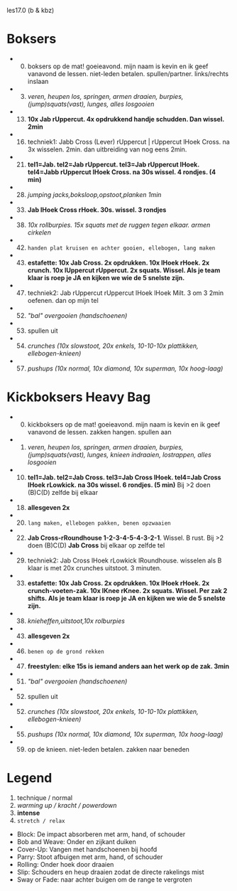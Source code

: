les17.0 (b & kbz)

# Boksers

  - 00) boksers op de mat! goeieavond. mijn naam is kevin en ik geef vanavond de lessen. niet-leden betalen. spullen/partner. links/rechts inslaan
  - 03) *veren, heupen los, springen, armen draaien, burpies, (jump)squats(vast), lunges, alles losgooien*
  - 13) **10x Jab rUppercut. 4x opdrukkend handje schudden. Dan wissel. 2min**
  - 16) techniek1: Jabb Cross (Lever) rUppercut | rUppercut lHoek Cross. na 3x wisselen. 2min. dan uitbreiding van nog eens 2min.
  - 21) **tel1=Jab. tel2=Jab rUppercut. tel3=Jab rUppercut lHoek. tel4=Jabb rUppercut lHoek Cross. na 30s wissel. 4 rondjes. (4 min)**
  - 28) *jumping jacks,boksloop,opstoot,planken 1min*
  - 33) **Jab lHoek Cross rHoek. 30s. wissel. 3 rondjes**
  - 38) *10x rollburpies. 15x squats met de ruggen tegen elkaar. armen cirkelen*
  - 42) `handen plat kruisen en achter gooien, ellebogen, lang maken`
  - 43) **estafette: 10x Jab Cross. 2x opdrukken. 10x lHoek rHoek. 2x crunch. 10x lUppercut rUppercut. 2x squats. Wissel. Als je team klaar is roep je JA en kijken we wie de 5 snelste zijn.**
  - 47) techniek2: Jab rUppercut rUppercut lHoek lHoek Milt. 3 om 3 2min oefenen. dan op mijn tel
  - 52) *"bal" overgooien (handschoenen)*
  - 53) spullen uit
  - 54) *crunches (10x slowstoot, 20x enkels, 10-10-10x plattikken, ellebogen-knieen)*
  - 57) *pushups (10x normal, 10x diamond, 10x superman, 10x hoog-laag)*

# Kickboksers Heavy Bag

  - 00) kickboksers op de mat! goeieavond. mijn naam is kevin en ik geef vanavond de lessen. zakken hangen. spullen aan
  - 01) *veren, heupen los, springen, armen draaien, burpies, (jump)squats(vast), lunges, knieen indraaien, lostrappen, alles losgooien*
  - 10) **tel1=Jab. tel2=Jab Cross. tel3=Jab Cross lHoek. tel4=Jab Cross lHoek rLowkick. na 30s wissel. 6 rondjes. (5 min)** Bij >2 doen (B)C(D) zelfde bij elkaar
  - 18) **allesgeven 2x**
  - 20) `lang maken, ellebogen pakken, benen opzwaaien`
  - 22) **Jab Cross-rRoundhouse 1-2-3-4-5-4-3-2-1**. Wissel. B rust. Bij >2 doen (B)C(D) **Jab Cross** bij elkaar op zelfde tel
  - 29) techniek2: Jab Cross lHoek rLowkick lRoundhouse. wisselen als B klaar is met 20x crunches uitstoot. 3 minuten.
  - 33) **estafette: 10x Jab Cross. 2x opdrukken. 10x lHoek rHoek. 2x crunch-voeten-zak. 10x lKnee rKnee. 2x squats. Wissel. Per zak 2 shifts. Als je team klaar is roep je JA en kijken we wie de 5 snelste zijn.**
  - 38) *knieheffen,uitstoot,10x rolburpies*
  - 43) **allesgeven 2x**
  - 46) `benen op de grond rekken`
  - 47) **freestylen: elke 15s is iemand anders aan het werk op de zak. 3min**
  - 51) *"bal" overgooien (handschoenen)*
  - 52) spullen uit
  - 52) *crunches (10x slowstoot, 20x enkels, 10-10-10x plattikken, ellebogen-knieen)*
  - 55) *pushups (10x normal, 10x diamond, 10x superman, 10x hoog-laag)*
  - 59) op de knieen. niet-leden betalen. zakken naar beneden

# Legend

 1. technique / normal
 1. *warming up / kracht / powerdown*
 1. **intense**
 1. `stretch / relax`


 - Block: De impact absorberen met arm, hand, of schouder
 - Bob and Weave: Onder en zijkant duiken
 - Cover-Up: Vangen met handschoenen bij hoofd
 - Parry: Stoot afbuigen met arm, hand, of schouder
 - Rolling: Onder hoek door draaien
 - Slip: Schouders en heup draaien zodat de directe rakelings mist
 - Sway or Fade: naar achter buigen om de range te vergroten
 
